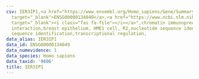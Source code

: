 ```yaml
---
csv: IER3IP1,<a href="https://www.ensembl.org/Homo_sapiens/Gene/Summary?db=core;g=ENSG00000134049"
  target="_blank">ENSG00000134049</a>,<a href="https://www.ncbi.nlm.nih.gov/pubmed/22863008"
  target="_blank"><i class="fas fa-file"></i></a>",chromatin immunoprecipitation assay,direct
  interaction,breast epithelium, HME1 cell, R2,nucleotide sequence identification,nucleotide
  sequence identification,transcriptional regulation,
data_alias: IER3IP1
data_id: ENSG00000134049
data_numevidence: 1
data_species: Homo sapiens
data_taxid: '9606'
title: IER3IP1
---
```

